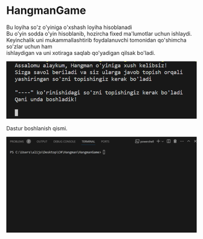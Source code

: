 # HangmanGame
Bu loyiha so'z o'yiniga o'xshash loyiha hisoblanadi  
Bu o'yin sodda o'yin hisoblanib, hozircha fixed ma'lumotlar uchun ishlaydi.  
Keyinchalik uni mukammallashtirib foydalanuvchi tomonidan qo'shimcha so'zlar uchun ham   
ishlaydigan va uni xotiraga saqlab qo'yadigan qilsak bo'ladi.  

![](rasm1.png "Dastur boshi")  
 
Dastur boshlanish qismi.   

![Demo](Animation.gif)